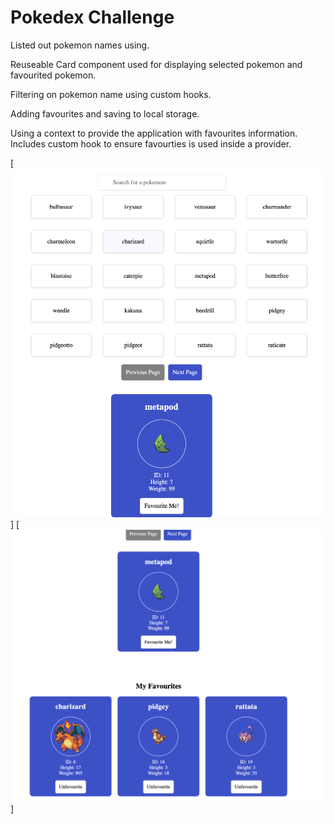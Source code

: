 # Pokedex Challenge

Listed out pokemon names using.

Reuseable Card component used for displaying selected pokemon and favourited pokemon.

Filtering on pokemon name using custom hooks.

Adding favourites and saving to local storage.

Using a context to provide the application with favourites information. Includes custom hook
to ensure favourties is used inside a provider.

[![Example][product-screenshot]]
[![favourite][favourite-screenshot]]

[product-screenshot]: ./example.png
[favourite-screenshot]: ./favourites.png
